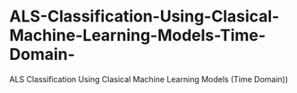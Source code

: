 # ALS-Classification-Using-Clasical-Machine-Learning-Models-Time-Domain-
ALS Classification Using Clasical Machine Learning Models (Time Domain))

